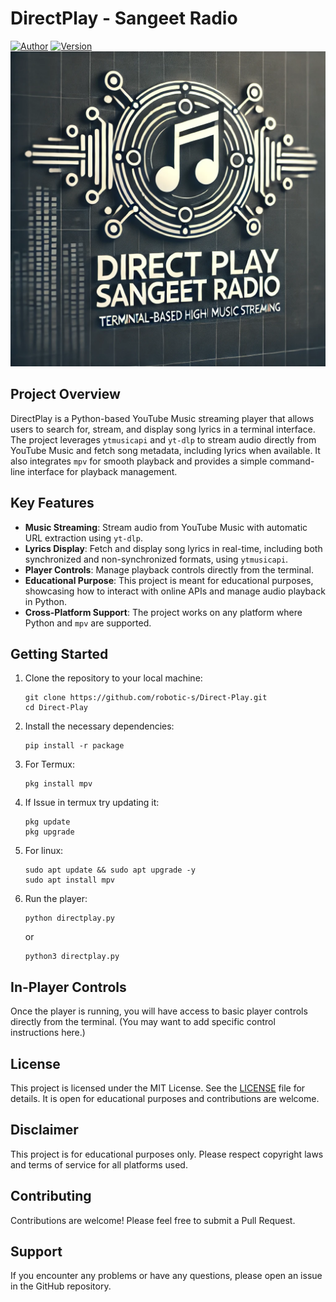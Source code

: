 # DirectPlay - Sangeet Radio

[![Author](https://img.shields.io/badge/Author-Robotics%20(R)-blue.svg)](https://github.com/robotic-s)
[![Version](https://img.shields.io/badge/Version-1.0.0.1.1-brightgreen.svg)](https://github.com/Direct-Play/releases)
![Direct Play Sangeet Radio](https://github.com/robotic-s/Direct-Play/blob/main/sangeet%20radio)
## Project Overview

DirectPlay is a Python-based YouTube Music streaming player that allows users to search for, stream, and display song lyrics in a terminal interface. The project leverages `ytmusicapi` and `yt-dlp` to stream audio directly from YouTube Music and fetch song metadata, including lyrics when available. It also integrates `mpv` for smooth playback and provides a simple command-line interface for playback management.

## Key Features

- **Music Streaming**: Stream audio from YouTube Music with automatic URL extraction using `yt-dlp`.
- **Lyrics Display**: Fetch and display song lyrics in real-time, including both synchronized and non-synchronized formats, using `ytmusicapi`.
- **Player Controls**: Manage playback controls directly from the terminal.
- **Educational Purpose**: This project is meant for educational purposes, showcasing how to interact with online APIs and manage audio playback in Python.
- **Cross-Platform Support**: The project works on any platform where Python and `mpv` are supported.

## Getting Started

1. Clone the repository to your local machine:
   ```
   git clone https://github.com/robotic-s/Direct-Play.git
   cd Direct-Play
   ```

2. Install the necessary dependencies:
   ```
   pip install -r package
   ```
3. For Termux:
   ```
   pkg install mpv
   ```
4. If Issue in termux try updating it:
   ```
   pkg update
   pkg upgrade
   ```
5. For linux:
   ```
   sudo apt update && sudo apt upgrade -y 
   sudo apt install mpv
   ```
6. Run the player:
   ```
   python directplay.py
   ```
   or
   ```
   python3 directplay.py
   ```

## In-Player Controls

Once the player is running, you will have access to basic player controls directly from the terminal. (You may want to add specific control instructions here.)

## License

This project is licensed under the MIT License. See the [LICENSE](LICENSE) file for details. It is open for educational purposes and contributions are welcome.

## Disclaimer

This project is for educational purposes only. Please respect copyright laws and terms of service for all platforms used.

## Contributing

Contributions are welcome! Please feel free to submit a Pull Request.

## Support

If you encounter any problems or have any questions, please open an issue in the GitHub repository.
